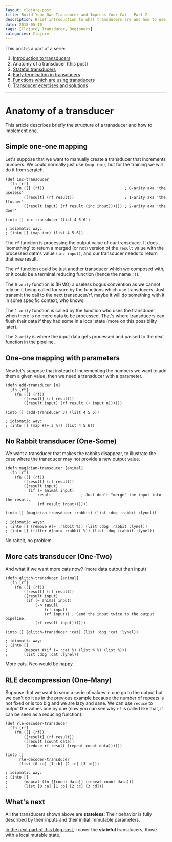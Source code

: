 ```yaml
---
layout: clojure-post
title: Build Your Own Transducer and Impress Your Cat - Part 2
description: Brief introduction to what transducers are and how to use them.
date: 2018-05-10
tags: [Clojure, Transducer, Beginners]
categories: Clojure
---
```


This post is a part of a serie:

1. [Introduction to transducers](2018-05-08-build-your-own-transducer-part1.md)
2. Anatomy of a transducer (this post)
3. [Stateful transducers](2018-05-12-build-your-own-transducer-part3.md)
4. [Early termination in transducers](2018-05-13-build-your-own-transducer-part4.md)
5. [Functions which are using transducers](2018-05-21-build-your-own-transducer-part5.md)
6. [Transducer exercises and solutions](https://github.com/green-coder/transducer-exercises)

---

# Anatomy of a transducer

This article describes briefly the structure of a transducer and how to implement one.

## Simple one-one mapping

Let's suppose that we want to manually create a transducer that increments numbers. We could normally just use `(map inc)`, but for the training we will do it from scratch.

```eval-clojure
(def inc-transducer
  (fn [rf]
    (fn ([] (rf))                                   ; 0-arity aka 'the useless'
        ([result] (rf result))                      ; 1-arity aka 'the flusher'
        ([result input] (rf result (inc input)))))) ; 2-arity aka 'the doer'

(into [] inc-transducer (list 4 5 6))

; idiomatic way:
; (into [] (map inc) (list 4 5 6))
```

The `rf` function is processing the output value of our transducer. It does ... 'something' to return a merged (or not) version of the `result` value with the processed data's value `(inc input)`, and our transducer needs to return that new result.

The `rf` function could be just another transducer which we composed with, or it could be a terminal reducing function (hence the name `rf`).

The `0-arity` function is (IHMO) a useless bogus convention as we cannot rely on it being called for sure by the functions which use transducers. Just transmit the call to the next transducer/rf, maybe it will do something with it in some specific context, who knows.

The `1-arity` function is called by the function who uses the transducer when there is no more data to be processed. That's where transducers can flush their data if they had some in a local state (more on this possibility later).

The `2-arity` is where the input data gets processed and passed to the next function in the pipeline.

## One-one mapping with parameters

Now let's suppose that instead of incrementing the numbers we want to add them a given value, then we need a transducer with a parameter.

```eval-clojure
(defn add-transducer [n]
  (fn [rf]
    (fn ([] (rf))
        ([result] (rf result))
        ([result input] (rf result (+ input n))))))

(into [] (add-transducer 3) (list 4 5 6))

; idiomatic way:
; (into [] (map #(+ 3 %)) (list 4 5 6))
```

## No Rabbit transducer (One-Some)

We want a transducer that makes the rabbits disappear, to illustrate the case where the transducer may not provide a new output value.

```eval-clojure
(defn magician-transducer [animal]
  (fn [rf]
    (fn ([] (rf))
        ([result] (rf result))
        ([result input]
          (if (= animal input)
              result             ; Just don't "merge" the input into the result.
              (rf result input))))))

(into [] (magician-transducer :rabbit) (list :dog :rabbit :lynel))

; idiomatic ways:
; (into [] (remove #(= :rabbit %)) (list :dog :rabbit :lynel))
; (into [] (filter #(not= :rabbit %)) (list :dog :rabbit :lynel))
```

No rabbit, no problem.

## More cats transducer (One-Two)

And what if we want more cats now? (more data output than input)

```eval-clojure
(defn glitch-transducer [animal]
  (fn [rf]
    (fn ([] (rf))
        ([result] (rf result))
        ([result input]
         (if (= animal input)
             (-> result
                 (rf input)
                 (rf input)) ; Send the input twice to the output pipeline.
             (rf result input))))))

(into [] (glitch-transducer :cat) (list :dog :cat :lynel))

; idiomatic way:
; (into []
;       (mapcat #(if (= :cat %) (list % %) (list %)))
;       (list :dog :cat :lynel))
```

More cats. Neo would be happy.

## RLE decompression (One-Many)

Suppose that we want to send a serie of values in one go to the output but we can't do it as in the previous example because the number of repeats is not fixed or is too big and we are lazy and sane. We can use `reduce` to output the values one by one (now you can see why `rf` is called like that, it can be seen as a reducing function).

```eval-clojure
(def rle-decoder-transducer
  (fn [rf]
    (fn ([] (rf))
        ([result] (rf result))
        ([result [count data]]
         (reduce rf result (repeat count data))))))

(into []
      rle-decoder-transducer
      (list [0 :a] [1 :b] [2 :c] [3 :d]))

; idiomatic way:
; (into []
;       (mapcat (fn [[count data]] (repeat count data)))
;       (list [0 :a] [1 :b] [2 :c] [3 :d]))
```

## What's next

All the transducers shown above are **stateless**: Their behavior is fully described by their inputs and their initial immutable parameters.

[In the next part of this blog post](2018-05-12-build-your-own-transducer-part3.md), I cover the **stateful** transducers, those with a local mutable state.
